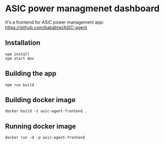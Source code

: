 # ASIC power managmenet dashboard
It's a frontend for ASIC power management app: https://github.com/bakabtw/ASIC-agent

## Installation
```
npm install
npm start dev
```

## Building the app
```
npm run build
```

## Building docker image
```
docker build -t asic-agent-frontend .
```

## Running docker image
```
docker run -d -p asic-agent-frontend
```
